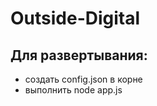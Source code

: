# Outside-Digital
## Для развертывания:
  - создать config.json в корне
  - выполнить node app.js
  
